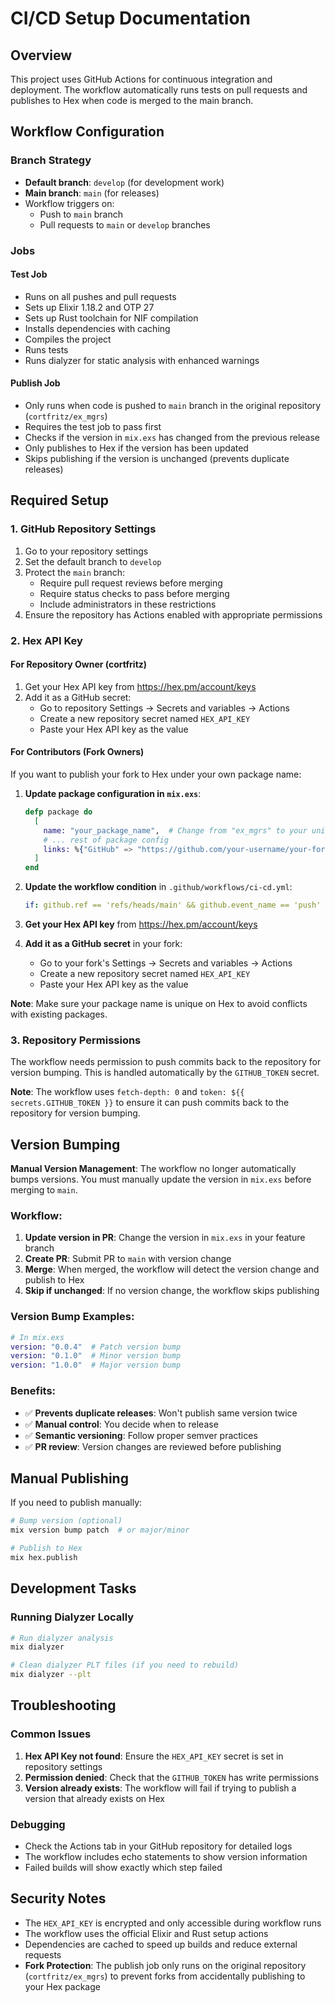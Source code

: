 # CI/CD Setup Documentation

## Overview

This project uses GitHub Actions for continuous integration and deployment. The workflow automatically runs tests on pull requests and publishes to Hex when code is merged to the main branch.

## Workflow Configuration

### Branch Strategy
- **Default branch**: `develop` (for development work)
- **Main branch**: `main` (for releases)
- Workflow triggers on:
  - Push to `main` branch
  - Pull requests to `main` or `develop` branches

### Jobs

#### Test Job
- Runs on all pushes and pull requests
- Sets up Elixir 1.18.2 and OTP 27
- Sets up Rust toolchain for NIF compilation
- Installs dependencies with caching
- Compiles the project
- Runs tests
- Runs dialyzer for static analysis with enhanced warnings

#### Publish Job
- Only runs when code is pushed to `main` branch in the original repository (`cortfritz/ex_mgrs`)
- Requires the test job to pass first
- Checks if the version in `mix.exs` has changed from the previous release
- Only publishes to Hex if the version has been updated
- Skips publishing if the version is unchanged (prevents duplicate releases)

## Required Setup

### 1. GitHub Repository Settings

1. Go to your repository settings
2. Set the default branch to `develop`
3. Protect the `main` branch:
   - Require pull request reviews before merging
   - Require status checks to pass before merging
   - Include administrators in these restrictions
4. Ensure the repository has Actions enabled with appropriate permissions

### 2. Hex API Key

#### For Repository Owner (cortfritz)
1. Get your Hex API key from https://hex.pm/account/keys
2. Add it as a GitHub secret:
   - Go to repository Settings → Secrets and variables → Actions
   - Create a new repository secret named `HEX_API_KEY`
   - Paste your Hex API key as the value

#### For Contributors (Fork Owners)
If you want to publish your fork to Hex under your own package name:

1. **Update package configuration in `mix.exs`**:
   ```elixir
   defp package do
     [
       name: "your_package_name",  # Change from "ex_mgrs" to your unique name
       # ... rest of package config
       links: %{"GitHub" => "https://github.com/your-username/your-fork-name"}
     ]
   end
   ```

2. **Update the workflow condition** in `.github/workflows/ci-cd.yml`:
   ```yaml
   if: github.ref == 'refs/heads/main' && github.event_name == 'push' && github.repository == 'your-username/your-fork-name'
   ```

3. **Get your Hex API key** from https://hex.pm/account/keys

4. **Add it as a GitHub secret** in your fork:
   - Go to your fork's Settings → Secrets and variables → Actions
   - Create a new repository secret named `HEX_API_KEY`
   - Paste your Hex API key as the value

**Note**: Make sure your package name is unique on Hex to avoid conflicts with existing packages.

### 3. Repository Permissions

The workflow needs permission to push commits back to the repository for version bumping. This is handled automatically by the `GITHUB_TOKEN` secret.

**Note**: The workflow uses `fetch-depth: 0` and `token: ${{ secrets.GITHUB_TOKEN }}` to ensure it can push commits back to the repository for version bumping.

## Version Bumping

**Manual Version Management**: The workflow no longer automatically bumps versions. You must manually update the version in `mix.exs` before merging to `main`.

### Workflow:

1. **Update version in PR**: Change the version in `mix.exs` in your feature branch
2. **Create PR**: Submit PR to `main` with version change
3. **Merge**: When merged, the workflow will detect the version change and publish to Hex
4. **Skip if unchanged**: If no version change, the workflow skips publishing

### Version Bump Examples:

```elixir
# In mix.exs
version: "0.0.4"  # Patch version bump
version: "0.1.0"  # Minor version bump  
version: "1.0.0"  # Major version bump
```

### Benefits:

- ✅ **Prevents duplicate releases**: Won't publish same version twice
- ✅ **Manual control**: You decide when to release
- ✅ **Semantic versioning**: Follow proper semver practices
- ✅ **PR review**: Version changes are reviewed before publishing

## Manual Publishing

If you need to publish manually:

```bash
# Bump version (optional)
mix version bump patch  # or major/minor

# Publish to Hex
mix hex.publish
```

## Development Tasks

### Running Dialyzer Locally

```bash
# Run dialyzer analysis
mix dialyzer

# Clean dialyzer PLT files (if you need to rebuild)
mix dialyzer --plt
```

## Troubleshooting

### Common Issues

1. **Hex API Key not found**: Ensure the `HEX_API_KEY` secret is set in repository settings
2. **Permission denied**: Check that the `GITHUB_TOKEN` has write permissions
3. **Version already exists**: The workflow will fail if trying to publish a version that already exists on Hex

### Debugging

- Check the Actions tab in your GitHub repository for detailed logs
- The workflow includes echo statements to show version information
- Failed builds will show exactly which step failed

## Security Notes

- The `HEX_API_KEY` is encrypted and only accessible during workflow runs
- The workflow uses the official Elixir and Rust setup actions
- Dependencies are cached to speed up builds and reduce external requests
- **Fork Protection**: The publish job only runs on the original repository (`cortfritz/ex_mgrs`) to prevent forks from accidentally publishing to your Hex package 